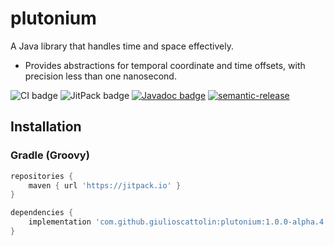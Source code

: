 # plutonium
A Java library that handles time and space effectively.
* Provides abstractions for temporal coordinate and time offsets, with precision less than one nanosecond.

![CI badge](https://github.com/giulioscattolin/plutonium/actions/workflows/gradle.yml/badge.svg)
![JitPack badge](https://jitpack.io/v/giulioscattolin/plutonium.svg)
[![Javadoc badge](https://img.shields.io/badge/Javadoc-1.0.0--alpha.4-brightgreen)](https://javadoc.jitpack.io/com/github/giulioscattolin/plutonium/1.0.0-alpha.4/javadoc/)
[![semantic-release](https://img.shields.io/badge/%20%20%F0%9F%93%A6%F0%9F%9A%80-semantic--release-e10079.svg)](https://github.com/semantic-release/semantic-release)

## Installation

### Gradle (Groovy)
```groovy
repositories {
    maven { url 'https://jitpack.io' }
}

dependencies {
    implementation 'com.github.giulioscattolin:plutonium:1.0.0-alpha.4'
}
```